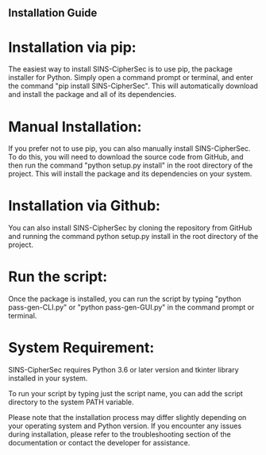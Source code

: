 Installation Guide
------------

# Installation via pip: 
The easiest way to install SINS-CipherSec is to use pip, the package installer for Python. Simply open a command prompt or terminal, and enter the command "pip install SINS-CipherSec". This will automatically download and install the package and all of its dependencies.

# Manual Installation: 
If you prefer not to use pip, you can also manually install SINS-CipherSec. To do this, you will need to download the source code from GitHub, and then run the command "python setup.py install" in the root directory of the project. This will install the package and its dependencies on your system.

# Installation via Github: 
You can also install SINS-CipherSec by cloning the repository from GitHub and running the command python setup.py install in the root directory of the project.

# Run the script: 
Once the package is installed, you can run the script by typing "python pass-gen-CLI.py" or "python pass-gen-GUI.py" in the command prompt or terminal.

# System Requirement: 
SINS-CipherSec requires Python 3.6 or later version and tkinter library installed in your system.

To run your script by typing just the script name, you can add the script directory to the system PATH variable.

Please note that the installation process may differ slightly depending on your operating system and Python version. If you encounter any issues during installation, please refer to the troubleshooting section of the documentation or contact the developer for assistance.
